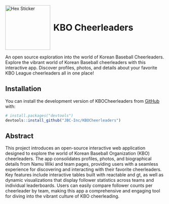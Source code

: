 
<div style="display: flex; align-items: center;">

<img src="image.png" alt="Hex Sticker" style="margin-right: 10px;" width="142"/>
<h1 style="margin: 0; padding: 0;">
KBO Cheerleaders
</h1>

</div>

An open source exploration into the world of Korean Baseball
Cheerleaders. Explore the vibrant world of Korean Baseball cheerleaders
with this interactive app. Discover profiles, photos, and details about
your favorite KBO League cheerleaders all in one place!

## Installation

You can install the development version of KBOCheerleaders from
[GitHub](https://github.com/) with:

``` r
# install.packages("devtools")
devtools::install_github("JBC-Inc/KBOCheerleaders")
```

## Abstract

This project introduces an open-source interactive web application
designed to explore the world of Korean Baseball Organization (KBO)
cheerleaders. The app consolidates profiles, photos, and biographical
details from Namu Wiki and team pages, providing users with a seamless
experience for discovering and interacting with their favorite
cheerleaders. Key features include interactive tables built with
reactable and gt, as well as dynamic visualizations that display
follower statistics across teams and individual leaderboards. Users can
easily compare follower counts per cheerleader by team, making this app
a comprehensive and engaging tool for diving into the vibrant culture of
KBO cheerleading.
